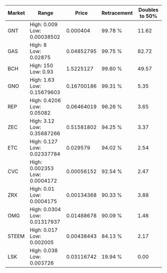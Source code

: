 | Market | Range | Price| Retracement | Doubles to 50% |
| --- | --- | --- | --- | --- |
| GNT | High: 0.009<br />Low: 0.00038502 | 0.000404 | 99.78 % | 11.62 |
| GAS | High: 8<br />Low: 0.02875 | 0.04852795 | 99.75 % | 82.72 |
| BCH | High: 150<br />Low: 0.93 | 1.5225127 | 99.60 % | 49.57 |
| GNO | High: 1.63<br />Low: 0.15679603 | 0.16700186 | 99.31 % | 5.35 |
| REP | High: 0.4206<br />Low: 0.05082 | 0.06464019 | 96.26 % | 3.65 |
| ZEC | High: 3.12<br />Low: 0.35687266 | 0.51581802 | 94.25 % | 3.37 |
| ETC | High: 0.127<br />Low: 0.02337784 | 0.029579 | 94.02 % | 2.54 |
| CVC | High: 0.002353<br />Low: 0.0004172 | 0.00056152 | 92.54 % | 2.47 |
| ZRX | High: 0.01<br />Low: 0.0004175 | 0.00134368 | 90.33 % | 3.88 |
| OMG | High: 0.0304<br />Low: 0.01317937 | 0.01488678 | 90.09 % | 1.46 |
| STEEM | High: 0.017<br />Low: 0.002005 | 0.00438443 | 84.13 % | 2.17 |
| LSK | High: 0.038<br />Low: 0.003726 | 0.03116742 | 19.94 % | 0.00 |
